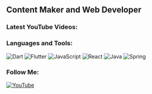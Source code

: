 ## Content Maker and Web Developer

### Latest YouTube Videos:
<!-- YOUTUBE:START -->
<!-- YOUTUBE:END -->

### Languages and Tools:

![Dart](https://img.shields.io/badge/-Dart-090909?style=for-the-badge&logo=dart&logoColor=097CDB)
![Flutter](https://img.shields.io/badge/-Flutter-090909?style=for-the-badge&logo=flutter&logoColor=47C5FB)
![JavaScript](https://img.shields.io/badge/-JavaScript-090909?style=for-the-badge&logo=JavaScript&logoColor=javascript)
![React](https://img.shields.io/badge/-React-090909?style=for-the-badge&logo=React&logoColor=react)
![Java](https://img.shields.io/badge/-Java-090909?style=for-the-badge&logo=java)
![Spring](https://img.shields.io/badge/-Spring-090909?style=for-the-badge&logo=spring)
<!-- ![TensorFlow](https://img.shields.io/badge/-TensorFlow-090909?style=for-the-badge&logo=tensorflow&logoColor=F88C00) -->
<!-- ![Firebase](https://img.shields.io/badge/-Firebase-090909?style=for-the-badge&logo=firebase&logoColor=F8C52C) -->
<!-- ![C++](https://img.shields.io/badge/-C++-090909?style=for-the-badge&logo=C%2b%2b&logoColor=6296CC) -->


### Follow Me:

[![YouTube](https://img.shields.io/badge/-YouTube-090909?style=for-the-badge&logo=YouTube&logoColor=FF0000)](https://www.youtube.com/feeds/videos.xml?channel_id=UCtMAGrjxTdYOeMBi5HIUjsA)
<!-- [![Telegram](https://img.shields.io/badge/-Telegram-090909?style=for-the-badge&logo=telegram&logoColor=27A0D9)]() -->
<!-- [![Instagram](https://img.shields.io/badge/-Instagram-090909?style=for-the-badge&logo=instagram&logoColor=B4068E)](https://www.instagram.com/alexeyshpavda) -->
<!-- [![LinkedIn](https://img.shields.io/badge/-LinkedIn-090909?style=for-the-badge&logo=linkedin&logoColor=007BB6)](https://www.linkedin.com/in/alexeyshpavda)
[![Vkontakte](https://img.shields.io/badge/-Vkontakte-090909?style=for-the-badge&logo=Vk&logoColor=4F7DB3)](https://vk.com/alexeyshpavda)
[![Twitter](https://img.shields.io/badge/-Twitter-090909?style=for-the-badge&logo=Twitter&logoColor=1C9DEB)](https://twitter.com/alexeyshpavda)
[![Facebook](https://img.shields.io/badge/-Facebook-090909?style=for-the-badge&logo=Facebook&logoColor=1195F5)](https://www.facebook.com/alexeyshpavda) -->